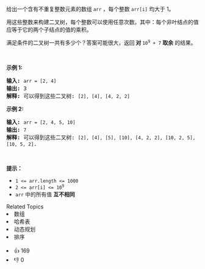 <p>给出一个含有不重复整数元素的数组 <code>arr</code> ，每个整数 <code>arr[i]</code> 均大于 1。</p>

<p>用这些整数来构建二叉树，每个整数可以使用任意次数。其中：每个非叶结点的值应等于它的两个子结点的值的乘积。</p>

<p>满足条件的二叉树一共有多少个？答案可能很大，返回<strong> 对 </strong><code>10<sup>9</sup> + 7</code> <strong>取余</strong> 的结果。</p>

<p>&nbsp;</p>

<p><strong>示例 1:</strong></p>

<pre>
<strong>输入:</strong> <span><code>arr = [2, 4]</code></span>
<strong>输出:</strong> 3
<strong>解释:</strong> 可以得到这些二叉树: <span><code>[2], [4], [4, 2, 2]</code></span></pre>

<p><strong>示例 2:</strong></p>

<pre>
<strong>输入:</strong> <span><code>arr = [2, 4, 5, 10]</code></span>
<strong>输出:</strong> <span><code>7</code></span>
<strong>解释:</strong> 可以得到这些二叉树: <span><code>[2], [4], [5], [10], [4, 2, 2], [10, 2, 5], [10, 5, 2]</code></span>.</pre>

<p>&nbsp;</p>

<p><strong>提示：</strong></p>

<ul> 
 <li><code>1 &lt;= arr.length &lt;= 1000</code></li> 
 <li><code>2 &lt;= arr[i] &lt;= 10<sup>9</sup></code></li> 
 <li><code>arr</code> 中的所有值 <strong>互不相同</strong></li> 
</ul>

<div><div>Related Topics</div><div><li>数组</li><li>哈希表</li><li>动态规划</li><li>排序</li></div></div><br><div><li>👍 169</li><li>👎 0</li></div>